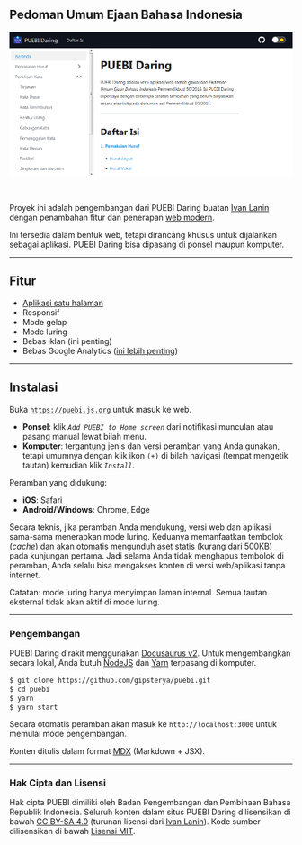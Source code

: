 ## Pedoman Umum Ejaan Bahasa Indonesia

<p align="center">
  <img alt="PUEBI Daring" src="static/images/banner.png" />
</p>
<br />

Proyek ini adalah pengembangan dari PUEBI Daring buatan [Ivan Lanin](https://github.com/ivanlanin/puebi) dengan penambahan fitur dan penerapan [web modern](https://jamstack.org/what-is-jamstack/).

Ini tersedia dalam bentuk web, tetapi dirancang khusus untuk dijalankan sebagai aplikasi. PUEBI Daring bisa dipasang di ponsel maupun komputer.

---

## Fitur

- [Aplikasi satu halaman](https://en.wikipedia.org/wiki/Single-page_application)
- Responsif
- Mode gelap
- Mode luring
- Bebas iklan (ini penting)
- Bebas Google Analytics ([ini lebih penting](https://plausible.io/blog/google-analytics-and-privacy))

---

## Instalasi

Buka [`https://puebi.js.org`](https://puebi.js.org) untuk masuk ke web.

- **Ponsel**: klik *`Add PUEBI to Home screen`* dari notifikasi munculan atau pasang manual lewat bilah menu.
- **Komputer**: tergantung jenis dan versi peramban yang Anda gunakan, tetapi umumnya dengan klik ikon `(+)` di bilah navigasi (tempat mengetik tautan) kemudian klik *`Install`*.

Peramban yang didukung:

- **iOS**: Safari
- **Android/Windows**: Chrome, Edge

Secara teknis, jika peramban Anda mendukung, versi web dan aplikasi sama-sama menerapkan mode luring. Keduanya memanfaatkan tembolok (*cache*) dan akan otomatis mengunduh aset statis (kurang dari 500KB) pada kunjungan pertama. Jadi selama Anda tidak menghapus tembolok di peramban, Anda selalu bisa mengakses konten di versi web/aplikasi tanpa internet.

Catatan: mode luring hanya menyimpan laman internal. Semua tautan eksternal tidak akan aktif di mode luring.

---

### Pengembangan

PUEBI Daring dirakit menggunakan [Docusaurus v2](https://v2.docusaurus.io). Untuk mengembangkan secara lokal, Anda butuh [NodeJS](https://nodejs.org) dan [Yarn](https://classic.yarnpkg.com) terpasang di komputer.

```
$ git clone https://github.com/gipsterya/puebi.git
$ cd puebi
$ yarn
$ yarn start
```

Secara otomatis peramban akan masuk ke `http://localhost:3000` untuk memulai mode pengembangan.

Konten ditulis dalam format [MDX](https://mdxjs.com) (Markdown + JSX).

---

### Hak Cipta dan Lisensi

Hak cipta PUEBI dimiliki oleh Badan Pengembangan dan Pembinaan Bahasa Republik Indonesia. 
Seluruh konten dalam situs PUEBI Daring dilisensikan di bawah [CC BY-SA 4.0](https://creativecommons.org/licenses/by-sa/4.0/deed.id) (turunan lisensi dari [Ivan Lanin](https://github.com/ivanlanin/puebi)). 
Kode sumber dilisensikan di bawah [Lisensi MIT](LICENSE).
